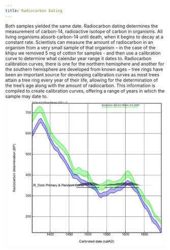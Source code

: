 ```yaml
---
title: Radiocarbon Dating
---
```


Both samples yielded the same date. Radiocarbon dating determines the measurement of carbon-14, radioactive isotope of carbon in organisms. All living organisms absorb carbon-14 until death, when it begins to decay at a constant rate. Scientists can measure the amount of radiocarbon in an organism from a very small sample of that organism – in the case of the khipu we removed 5 mg of cotton for samples -  and then use a calibration curve to determine what calendar year range it dates to. Radiocarbon calibration curves, there is one for the northern hemisphere and another for the southern hemisphere are developed from known ages – tree rings have been an important source for developing calibration curves as most trees attain a tree ring every year of their life, allowing for the determination of the tree’s age along with the amount of radiocarbon. This information is compiled to create calibration curves, offering a range of years in which the sample may date to. 
![Graph](/components/images/objects/11.jpg)
